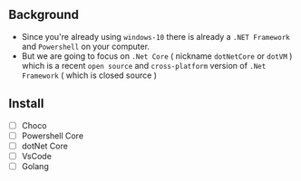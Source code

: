 ## Background

- Since you're already using `windows-10` there is already a `.NET Framework` and `Powershell` on your computer.
- But we are going to focus on `.Net Core` ( nickname `dotNetCore` or `dotVM` ) which is a recent `open source` and `cross-platform` version of `.Net Framework` ( which is closed source ) 


## Install

- [ ] Choco
- [ ] Powershell Core
- [ ] dotNet Core
- [ ] VsCode
- [ ] Golang
